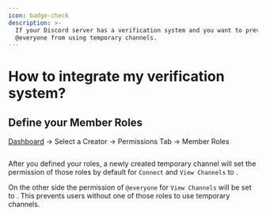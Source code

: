 ```yaml
---
icon: badge-check
description: >-
  If your Discord server has a verification system and you want to prevent
  @everyone from using temporary channels.
---
```


# How to integrate my verification system?

## Define your **Member Roles**

&#x20;[Dashboard](https://tempvoice.xyz/dashboard) -> Select a Creator -> Permissions Tab -> Member Roles

<figure><img src="../.gitbook/assets/image (19) (1).png" alt=""><figcaption></figcaption></figure>

After you defined your roles, a newly created temporary channel will set the permission of those roles by default for `Connect` and `View Channels` to <img src="../.gitbook/assets/On.png" alt="" data-size="line">.

On the other side the permission of `@everyone` for `View Channels` will be set to <img src="../.gitbook/assets/Off.png" alt="" data-size="line">. This prevents users without one of those roles to use temporary channels.

